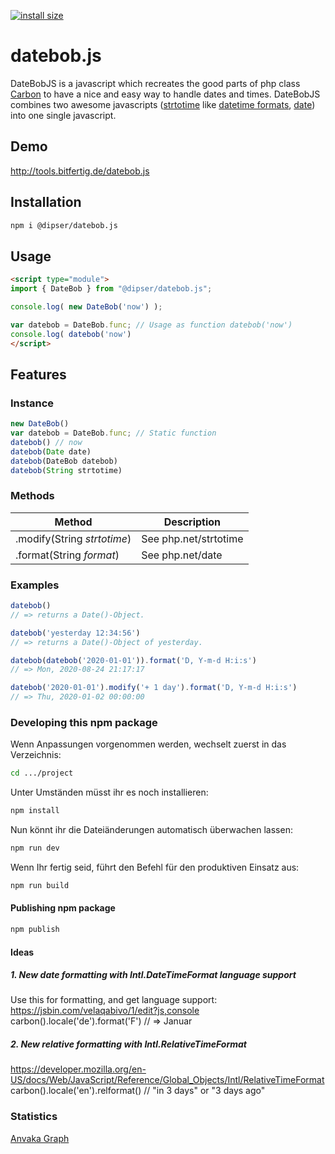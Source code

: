 [![install size](https://packagephobia.com/badge?p=@dipser/datebob.js)](https://packagephobia.com/result?p=@dipser/datebob.js)


# datebob.js
DateBobJS is a javascript which recreates the good parts of php class [Carbon](https://carbon.nesbot.com/docs/) to have a nice and easy way to handle dates and times. DateBobJS combines two awesome javascripts ([strtotime](https://locutus.io/php/datetime/strtotime/) like [datetime formats](https://www.php.net/manual/de/datetime.formats.relative.php), [date](https://locutus.io/php/datetime/date/)) into one single javascript.


## Demo

http://tools.bitfertig.de/datebob.js


## Installation

```bash
npm i @dipser/datebob.js
```


## Usage

```html
<script type="module">
import { DateBob } from "@dipser/datebob.js";

console.log( new DateBob('now') );

var datebob = DateBob.func; // Usage as function datebob('now')
console.log( datebob('now')
</script>
```


## Features

### Instance

```js
new DateBob()
var datebob = DateBob.func; // Static function
datebob() // now
datebob(Date date)
datebob(DateBob datebob)
datebob(String strtotime)
```

### Methods

| Method  	| Description  	|
|---	|---	|
| .modify(String *strtotime*)  	| See php.net/strtotime  	|
| .format(String *format*)  	| See php.net/date  	|


### Examples

```javascript
datebob()
// => returns a Date()-Object.

datebob('yesterday 12:34:56')
// => returns a Date()-Object of yesterday.

datebob(datebob('2020-01-01')).format('D, Y-m-d H:i:s')
// => Mon, 2020-08-24 21:17:17

datebob('2020-01-01').modify('+ 1 day').format('D, Y-m-d H:i:s')
// => Thu, 2020-01-02 00:00:00
```

### Developing this npm package

Wenn Anpassungen vorgenommen werden, wechselt zuerst in das Verzeichnis:

```bash
cd .../project
```

Unter Umständen müsst ihr es noch installieren:

```bash
npm install
```

Nun könnt ihr die Dateiänderungen automatisch überwachen lassen:

```bash
npm run dev
```

Wenn Ihr fertig seid, führt den Befehl für den produktiven Einsatz aus:

```bash
npm run build
```

#### Publishing npm package

```bash
npm publish
```


#### Ideas

##### 1. New date formatting with Intl.DateTimeFormat language support
Use this for formatting, and get language support:
https://jsbin.com/velaqabivo/1/edit?js,console
carbon().locale('de').format('F') // => Januar

##### 2. New relative formatting with Intl.RelativeTimeFormat
https://developer.mozilla.org/en-US/docs/Web/JavaScript/Reference/Global_Objects/Intl/RelativeTimeFormat
carbon().locale('en').relformat() // "in 3 days" or "3 days ago"


### Statistics

[Anvaka Graph](https://npm.anvaka.com/#!/view/3d/@dipser/datebob.js#/view/2d/%40dipser%2Fdatebob.js)